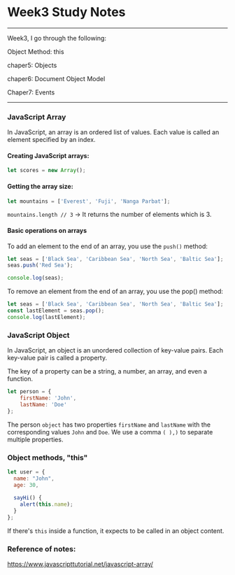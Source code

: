 # Week3 Study Notes

---

Week3, I go through the following:

Object Method: this

chaper5: Objects

chaper6: Document Object Model

Chaper7: Events

---
### JavaScript Array
In JavaScript, an array is an ordered list of values. Each value is called an element specified by an index.

#### Creating JavaScript arrays:
```javaScript
let scores = new Array();
```

#### Getting the array size:
```javaScript
let mountains = ['Everest', 'Fuji', 'Nanga Parbat'];
```
`mountains.length // 3` -> It returns the number of elements which is 3.

#### Basic operations on arrays
To add an element to the end of an array, you use the `push()` method:
```javaScript
let seas = ['Black Sea', 'Caribbean Sea', 'North Sea', 'Baltic Sea'];
seas.push('Red Sea');

console.log(seas); 
```
To remove an element from the end of an array, you use the pop() method:
```javaScript
let seas = ['Black Sea', 'Caribbean Sea', 'North Sea', 'Baltic Sea'];
const lastElement = seas.pop();
console.log(lastElement); 
```


### JavaScript Object

In JavaScript, an object is an unordered collection of key-value pairs. Each key-value pair is called a property.

The key of a property can be a string, a number, an array, and even a function.

```javaScript
let person = {
    firstName: 'John',
    lastName: 'Doe'
};
```

The person `object` has two properties `firstName` and `lastName` with the corresponding values `John` and `Doe`. We use a comma `( ),)` to separate multiple properties.


### Object methods, "this"
```javaScript
let user = {
  name: "John",
  age: 30,
  
  sayHi() {
    alert(this.name);
  }
};
```
If there's `this` inside a function, it expects to be called in an object content.



### Reference of notes:
https://www.javascripttutorial.net/javascript-array/





